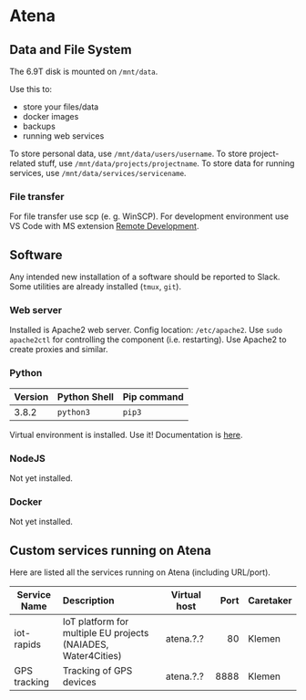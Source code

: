 # Atena

## Data and File System
The 6.9T disk is mounted on `/mnt/data`.

Use this to:
* store your files/data
* docker images
* backups
* running web services

To store personal data, use `/mnt/data/users/username`.
To store project-related stuff, use `/mnt/data/projects/projectname`.
To store data for running services, use `/mnt/data/services/servicename`.


### File transfer
For file transfer use scp (e. g. WinSCP).
For development environment use VS Code with MS extension [Remote Development](https://marketplace.visualstudio.com/items?itemName=ms-vscode-remote.vscode-remote-extensionpack). 


## Software
Any intended new installation of a software should be reported to Slack. 
Some utilities are already installed (`tmux`, `git`).

### Web server
Installed is Apache2 web server.
Config location: `/etc/apache2`.
Use `sudo apache2ctl` for controlling the component (i.e. restarting).
Use Apache2 to create proxies and similar.

### Python

| Version | Python Shell | Pip command |
| ------- | ------------ | ----------- |
| 3.8.2   | `python3`    | `pip3`      |

Virtual environment is installed. Use it! Documentation is [here](https://virtualenv.pypa.io/en/latest/index.html).

### NodeJS
Not yet installed.

### Docker
Not yet installed.

## Custom services running on Atena

Here are listed all the services running on Atena (including URL/port).

| Service Name | Description | Virtual host | Port | Caretaker |
| ------------ |:----------- | ------------ | ----:| --------- |
| iot-rapids   | IoT platform for multiple EU projects (NAIADES, Water4Cities) | atena.?.? | 80 | Klemen |
| GPS tracking | Tracking of GPS devices | atena.?.? | 8888 | Klemen |
